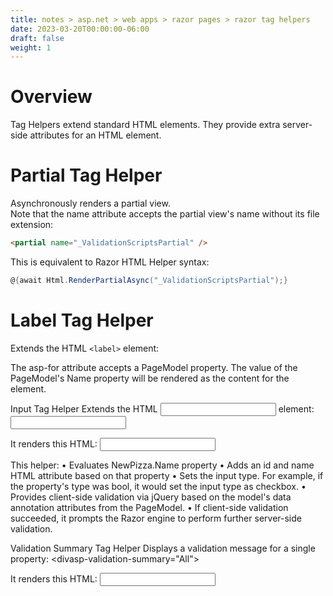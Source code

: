 ```yaml
---
title: notes > asp.net > web apps > razor pages > razor tag helpers
date: 2023-03-20T00:00:00-06:00
draft: false
weight: 1
---
```


# Overview
Tag Helpers extend standard HTML elements.  They provide extra server-side attributes for an HTML element.

# Partial Tag Helper
Asynchronously renders a partial view.  
Note that the name attribute accepts the partial view's name without its file extension:
```html
<partial name="_ValidationScriptsPartial" />
```

This is equivalent to Razor HTML Helper syntax:
```cs
@{await Html.RenderPartialAsync("_ValidationScriptsPartial");}
```

# Label Tag Helper
Extends the HTML `<label>` element:
<label asp-for="NewPizza.Name" class="control-label"></label>

The asp-for attribute accepts a PageModel property.  The value of the PageModel's Name property will be rendered as the content for the <label> element.

Input Tag Helper
Extends the HTML <input> element:
<input asp-for="NewPizza.Name" class="form-control" />

It renders this HTML:
<input name="NewPizza.Name" class="form-control" id="NewPizza_Name" type="text" value="" data-val-required="The Name field is required." data-val="true">

This helper:
	• Evaluates NewPizza.Name property
	• Adds an id and name HTML attribute based on that property
	• Sets the input type.  For example, if the property's type was bool, it would set the input type as checkbox.
	• Provides client-side validation via jQuery based on the model's data annotation attributes from the PageModel.
	• If client-side validation succeeded, it prompts the Razor engine to perform further server-side validation.

Validation Summary Tag Helper
Displays a validation message for a single property:
<divasp-validation-summary="All"></div>

It renders this HTML:
<input name="NewPizza.Price" class="form-control" id="NewPizza_Price" type="text" value="" data-val-required="The Price field is required." data-val="true" data-val-range-min="0.01" data-val-range-max="9999.99" data-val-range="The field Price must be between 0.01 and 9999.99." data-val-number="The field Price must be a number.">
